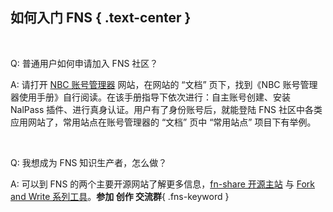 如何入门 FNS { .text-center }
----------------

&nbsp;

Q: 普通用户如何申请加入 FNS 社区？

A: 请打开 [NBC 账号管理器](https://fn-share.github.io/account/index.html) 网站，在网站的 “文档” 页下，找到《NBC 账号管理器使用手册》自行阅读。在该手册指导下依次进行：自主账号创建、安装 NalPass 插件、进行真身认证。用户有了身份账号后，就能登陆 FNS 社区中各类应用网站了，常用站点在账号管理器的 “文档” 页中 “常用站点” 项目下有举例。

&nbsp;

Q: 我想成为 FNS 知识生产者，怎么做？

A: 可以到 FNS 的两个主要开源网站了解更多信息，[fn-share 开源主站](https://github.com/fn-share) 与 [Fork and Write 系列工具](https://github.com/fnw-tools)。**参加 创作 交流群**{ .fns-keyword }
